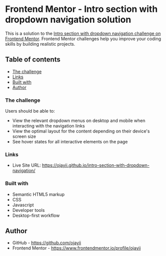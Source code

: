 # Frontend Mentor - Intro section with dropdown navigation solution

This is a solution to the [Intro section with dropdown navigation challenge on Frontend Mentor](https://www.frontendmentor.io/challenges/intro-section-with-dropdown-navigation-ryaPetHE5). Frontend Mentor challenges help you improve your coding skills by building realistic projects. 

## Table of contents

- [The challenge](#the-challenge)
- [Links](#links)
- [Built with](#built-with)
- [Author](#author)

### The challenge

Users should be able to:

- View the relevant dropdown menus on desktop and mobile when interacting with the navigation links
- View the optimal layout for the content depending on their device's screen size
- See hover states for all interactive elements on the page

### Links

- Live Site URL: https://ojayii.github.io/intro-section-with-dropdown-navigation/

### Built with 

- Semantic HTML5 markup
- CSS
- Javascript
- Developer tools
- Desktop-first workflow

## Author

- GitHub - https://github.com/ojayii
- Frontend Mentor - https://www.frontendmentor.io/profile/ojayii
